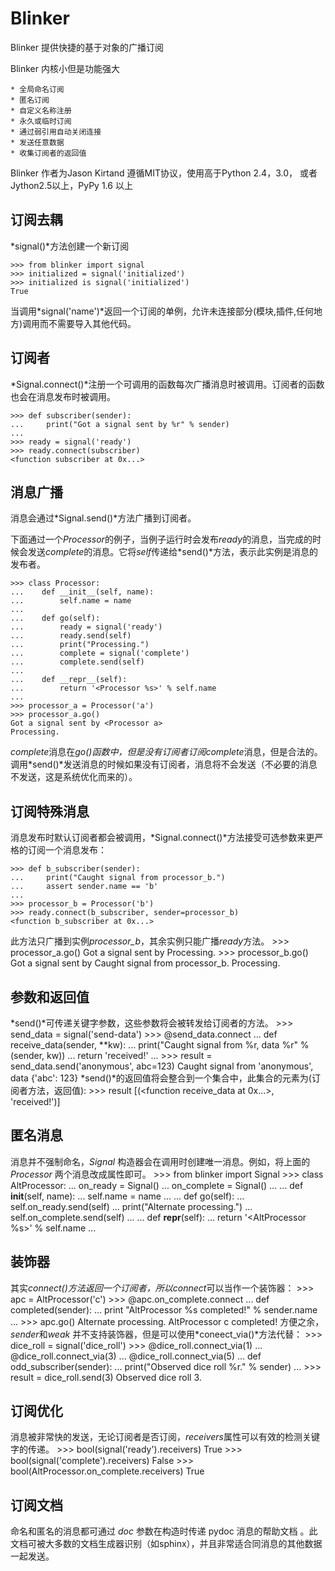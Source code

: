 Blinker
===================================
Blinker 提供快捷的基于对象的广播订阅

Blinker 内核小但是功能强大

    * 全局命名订阅
    * 匿名订阅
    * 自定义名称注册
    * 永久或临时订阅
    * 通过弱引用自动关闭连接
    * 发送任意数据
    * 收集订阅者的返回值

Blinker 作者为Jason Kirtand 遵循MIT协议，使用高于Python 2.4，3.0， 或者Jython2.5以上，PyPy 1.6 以上

## 订阅去耦
*signal()*方法创建一个新订阅

    >>> from blinker import signal
    >>> initialized = signal('initialized')
    >>> initialized is signal('initialized')
    True

当调用*signal('name')*返回一个订阅的单例，允许未连接部分(模块,插件,任何地方)调用而不需要导入其他代码。

## 订阅者
*Signal.connect()*注册一个可调用的函数每次广播消息时被调用。订阅者的函数也会在消息发布时被调用。

    >>> def subscriber(sender):
    ...     print("Got a signal sent by %r" % sender)
    ...
    >>> ready = signal('ready')
    >>> ready.connect(subscriber)
    <function subscriber at 0x...>

## 消息广播
消息会通过*Signal.send()*方法广播到订阅者。

下面通过一个*Processor*的例子，当例子运行时会发布*ready*的消息，当完成的时候会发送*complete*的消息。它将*self*传递给*send()*方法，表示此实例是消息的发布者。

    >>> class Processor:
    ...    def __init__(self, name):
    ...        self.name = name
    ...
    ...    def go(self):
    ...        ready = signal('ready')
    ...        ready.send(self)
    ...        print("Processing.")
    ...        complete = signal('complete')
    ...        complete.send(self)
    ...
    ...    def __repr__(self):
    ...        return '<Processor %s>' % self.name
    ...
    >>> processor_a = Processor('a')
    >>> processor_a.go()
    Got a signal sent by <Processor a>
    Processing.

*complete*消息在*go()*函数中，但是没有订阅者订阅*complete*消息，但是合法的。调用*send()*发送消息的时候如果没有订阅者，消息将不会发送（不必要的消息不发送，这是系统优化而来的）。

## 订阅特殊消息
消息发布时默认订阅者都会被调用，*Signal.connect()*方法接受可选参数来更严格的订阅一个消息发布：

    >>> def b_subscriber(sender):
    ...     print("Caught signal from processor_b.")
    ...     assert sender.name == 'b'
    ...
    >>> processor_b = Processor('b')
    >>> ready.connect(b_subscriber, sender=processor_b)
    <function b_subscriber at 0x...>

此方法只广播到实例*processor_b*，其余实例只能广播*ready*方法。
    >>> processor_a.go()
    Got a signal sent by <Processor a>
    Processing.
    >>> processor_b.go()
    Got a signal sent by <Processor b>
    Caught signal from processor_b.
    Processing.
## 参数和返回值
*send()*可传递关键字参数，这些参数将会被转发给订阅者的方法。
    >>> send_data = signal('send-data')
    >>> @send_data.connect
    ... def receive_data(sender, **kw):
    ...     print("Caught signal from %r, data %r" % (sender, kw))
    ...     return 'received!'
    ...
    >>> result = send_data.send('anonymous', abc=123)
    Caught signal from 'anonymous', data {'abc': 123}
*send()*的返回值将会整合到一个集合中，此集合的元素为(订阅者方法，返回值):
    >>> result
    [(<function receive_data at 0x...>, 'received!')]
## 匿名消息
消息并不强制命名，*Signal* 构造器会在调用时创建唯一消息。例如，将上面的 *Processor* 两个消息改成属性即可。
    >>> from blinker import Signal
    >>> class AltProcessor:
    ...    on_ready = Signal()
    ...    on_complete = Signal()
    ...
    ...    def __init__(self, name):
    ...        self.name = name
    ...
    ...    def go(self):
    ...        self.on_ready.send(self)
    ...        print("Alternate processing.")
    ...        self.on_complete.send(self)
    ...
    ...    def __repr__(self):
    ...        return '<AltProcessor %s>' % self.name
    ...
## 装饰器
其实*connect()*方法返回一个订阅者，所以*connect*可以当作一个装饰器：
    >>> apc = AltProcessor('c')
    >>> @apc.on_complete.connect
    ... def completed(sender):
    ...     print "AltProcessor %s completed!" % sender.name
    ...
    >>> apc.go()
    Alternate processing.
    AltProcessor c completed!
方便之余，*sender*和*weak* 并不支持装饰器，但是可以使用*coneect_via()*方法代替：
    >>> dice_roll = signal('dice_roll')
    >>> @dice_roll.connect_via(1)
    ... @dice_roll.connect_via(3)
    ... @dice_roll.connect_via(5)
    ... def odd_subscriber(sender):
    ...     print("Observed dice roll %r." % sender)
    ...
    >>> result = dice_roll.send(3)
    Observed dice roll 3.
## 订阅优化
消息被非常快的发送，无论订阅者是否订阅，*receivers*属性可以有效的检测关键字的传递。
    >>> bool(signal('ready').receivers)
    True
    >>> bool(signal('complete').receivers)
    False
    >>> bool(AltProcessor.on_complete.receivers)
    True
## 订阅文档
命名和匿名的消息都可通过 *doc* 参数在构造时传递 pydoc 消息的帮助文档 。此文档可被大多数的文档生成器识别（如sphinx），并且非常适合同消息的其他数据一起发送。
